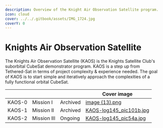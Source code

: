 ```yaml
---
description: Overview of the Knight Air Observation Satellite program.
icon: cloud
cover: ../../.gitbook/assets/IMG_1724.jpg
coverY: 0
---
```


# Knights Air Observation Satellite

The Knights Air Observation Satellite (KAOS) is the Knights Satellite Club's suborbital CubeSat demonstrator program. KAOS is a step up from Tethered-Sat in terms of project complexity & experience needed. The goal of KAOS is to start simple and iteratively approach the complexities of a fully functional orbital CubeSat.

<table data-view="cards"><thead><tr><th></th><th></th><th></th><th data-hidden data-card-cover data-type="image">Cover image</th></tr></thead><tbody><tr><td>KAOS-0</td><td>Mission I</td><td>Archived</td><td><a href="../../.gitbook/assets/image (13).png">image (13).png</a></td></tr><tr><td>KAOS-1</td><td>Mission II</td><td>Archived</td><td><a href="../../.gitbook/assets/KAOS-log145_pic101b.jpg">KAOS-log145_pic101b.jpg</a></td></tr><tr><td>KAOS-2</td><td>Mission III</td><td>Ongoing</td><td><a href="../../.gitbook/assets/KAOS-log145_pic54a.jpg">KAOS-log145_pic54a.jpg</a></td></tr></tbody></table>

